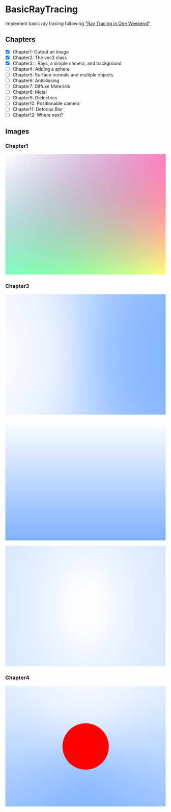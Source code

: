 # BasicRayTracing

Implement basic ray tracing following ["Ray Tracing in One Weekend"](https://github.com/RayTracing/raytracinginoneweekend)

## Chapters

- [x] Chapter1: Output an image
- [x] Chapter2: The vec3 class
- [x] Chapter3: : Rays, a simple camera, and background
- [ ] Chapter4: Adding a sphere
- [ ] Chapter5: Surface normals and multiple objects
- [ ] Chapter6: Antialiasing
- [ ] Chapter7: Diffuse Materials
- [ ] Chapter8: Metal
- [ ] Chapter9: Dielectrics
- [ ] Chapter10: Positionable camera
- [ ] Chapter11: Defocus Blur
- [ ] Chapter12: Where next?

## Images

### Chapter1

![Chapter1](images/ch1.png)

### Chapter3

![Chapter3 X](images/ch3-X-axis-linear-blue.png)

![Chapter3 Y](images/ch3-Y-axis-linear-blue.png)

![Chapter3 Z](images/ch3-Z-axis-linear-blue.png)

### Chapter4

![Chapter4](images/ch4.png)
